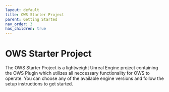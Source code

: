 ```yaml
---
layout: default
title: OWS Starter Project
parent: Getting Started
nav_order: 3
has_children: true
---
```


# OWS Starter Project

The OWS Starter Project is a lightweight Unreal Engine project containing the OWS Plugin which utilizes all neccessary functionality for OWS to operate. You can choose any of the available engine versions and follow the setup instructions to get started.